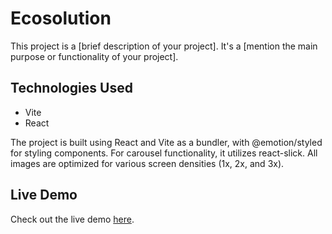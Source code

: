 # Ecosolution

This project is a [brief description of your project]. It's a [mention the main purpose or functionality of your project].

## Technologies Used

- Vite
- React

The project is built using React and Vite as a bundler, with @emotion/styled for styling components. For carousel functionality, it utilizes react-slick. All images are optimized for various screen densities (1x, 2x, and 3x).

## Live Demo

Check out the live demo [here](https://davydiukdmytro.github.io/Ecosolution/).
